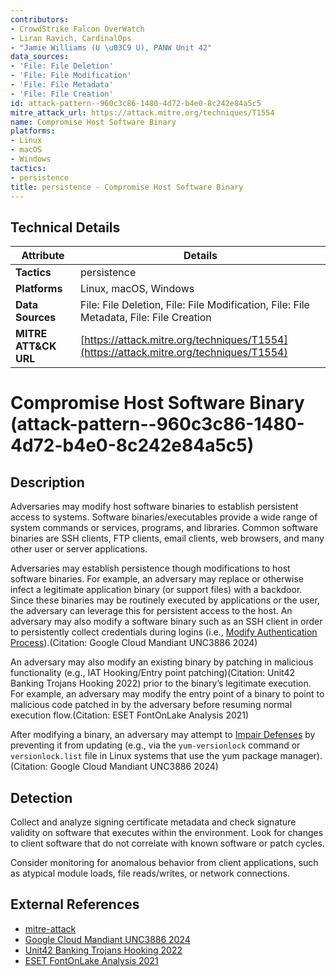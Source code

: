 ```yaml
---
contributors:
- CrowdStrike Falcon OverWatch
- Liran Ravich, CardinalOps
- "Jamie Williams (U \u03C9 U), PANW Unit 42"
data_sources:
- 'File: File Deletion'
- 'File: File Modification'
- 'File: File Metadata'
- 'File: File Creation'
id: attack-pattern--960c3c86-1480-4d72-b4e0-8c242e84a5c5
mitre_attack_url: https://attack.mitre.org/techniques/T1554
name: Compromise Host Software Binary
platforms:
- Linux
- macOS
- Windows
tactics:
- persistence
title: persistence - Compromise Host Software Binary
---
```


## Technical Details

| Attribute | Details |
|-----------|----------|
| **Tactics** | persistence |
| **Platforms** | Linux, macOS, Windows |
| **Data Sources** | File: File Deletion, File: File Modification, File: File Metadata, File: File Creation |
| **MITRE ATT&CK URL** | [https://attack.mitre.org/techniques/T1554](https://attack.mitre.org/techniques/T1554) |

# Compromise Host Software Binary (attack-pattern--960c3c86-1480-4d72-b4e0-8c242e84a5c5)

## Description
Adversaries may modify host software binaries to establish persistent access to systems. Software binaries/executables provide a wide range of system commands or services, programs, and libraries. Common software binaries are SSH clients, FTP clients, email clients, web browsers, and many other user or server applications.

Adversaries may establish persistence though modifications to host software binaries. For example, an adversary may replace or otherwise infect a legitimate application binary (or support files) with a backdoor. Since these binaries may be routinely executed by applications or the user, the adversary can leverage this for persistent access to the host. An adversary may also modify a software binary such as an SSH client in order to persistently collect credentials during logins (i.e., [Modify Authentication Process](https://attack.mitre.org/techniques/T1556)).(Citation: Google Cloud Mandiant UNC3886 2024)

An adversary may also modify an existing binary by patching in malicious functionality (e.g., IAT Hooking/Entry point patching)(Citation: Unit42 Banking Trojans Hooking 2022) prior to the binary’s legitimate execution. For example, an adversary may modify the entry point of a binary to point to malicious code patched in by the adversary before resuming normal execution flow.(Citation: ESET FontOnLake Analysis 2021)

After modifying a binary, an adversary may attempt to [Impair Defenses](https://attack.mitre.org/techniques/T1562) by preventing it from updating (e.g., via the `yum-versionlock` command or `versionlock.list` file in Linux systems that use the yum package manager).(Citation: Google Cloud Mandiant UNC3886 2024)

## Detection
Collect and analyze signing certificate metadata and check signature validity on software that executes within the environment. Look for changes to client software that do not correlate with known software or patch cycles. 

Consider monitoring for anomalous behavior from client applications, such as atypical module loads, file reads/writes, or network connections.

## External References
- [mitre-attack](https://attack.mitre.org/techniques/T1554)
- [Google Cloud Mandiant UNC3886 2024](https://cloud.google.com/blog/topics/threat-intelligence/uncovering-unc3886-espionage-operations)
- [Unit42 Banking Trojans Hooking 2022](https://unit42.paloaltonetworks.com/banking-trojan-techniques/#post-125550-_rm3d6xxbk52n)
- [ESET FontOnLake Analysis 2021](https://web-assets.esetstatic.com/wls/2021/10/eset_fontonlake.pdf)
